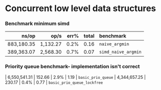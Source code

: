 # Concurrent low level data structures

### Benchmark minimum simd

|               ns/op |                op/s |    err% |     total | benchmark
|--------------------:|--------------------:|--------:|----------:|:----------
|          883,180.35 |            1,132.27 |    0.2% |      0.16 | `naive_argmin`
|          389,363.07 |            2,568.30 |    0.7% |      0.07 | `simd_naive_argmin`

### Priority queue benchmark- implementation isn't correct

|        6,550,541.31 |              152.66 |    2.9% |      1.19 | `basic_prio_queue`
|        4,344,657.25 |              230.17 |    0.4% |      0.77 | `basic_prio_queue_lockfree`
